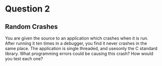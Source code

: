 # Question 2
## Random Crashes
You are given the source to an application which crashes when it is run. After running it ten times in a debugger, you find it never crashes in the same place. The application is single threaded, and usesonly the C standard library. What programming errors could be causing this crash? How would you test each one?
